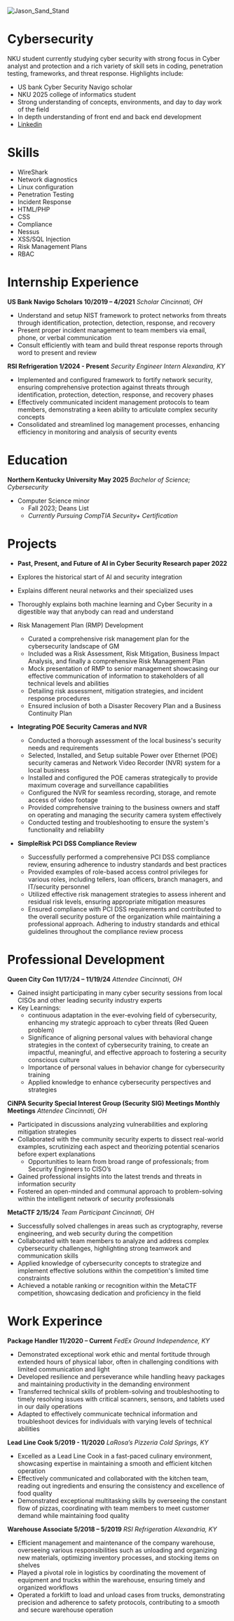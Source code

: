 
![Jason_Sand_Stand](assets/img/fotor-2024042823146.png)

# Cybersecurity
  NKU student currently studying cyber security with strong focus in Cyber analyst and protection and a rich variety of skill sets in coding, penetration testing, frameworks, and threat response.
  Highlights include:
  - US bank Cyber Security Navigo scholar
  - NKU 2025 college of informatics student
  - Strong understanding of concepts, environments, and day to day work of the field
  - In depth understanding of front end and back end development
  - [Linkedin](https://www.linkedin.com/in/jasonsand/)

# Skills
  - WireShark          
  - Network diagnostics   
  - Linux configuration   
  - Penetration Testing
  - Incident Response  
  - HTML/PHP              
  - CSS                   
  - Compliance
  - Nessus             
  - XSS/SQL Injection     
  - Risk Management Plans 
  - RBAC

# Internship Experience
**US Bank Navigo Scholars                                                                                     10/2019 – 4/2021**
*Scholar                                                                                                        Cincinnati, OH*
- Understand and setup NIST framework to protect networks from threats through identification, protection,
  detection, response, and recovery
- Present proper incident management to team members via email, phone, or verbal communication
- Consult efficiently with team and build threat response reports through word to present and review
  
**RSI                                                                                            Refrigeration 1/2024 - Present**
*Security Engineer Intern                                                                                       Alexandira, KY*
  - Implemented and configured framework to fortify network security, ensuring comprehensive protection
  against threats through identification, protection, detection, response, and recovery phases
  - Effectively communicated incident management protocols to team members, demonstrating a keen ability to
  articulate complex security concepts
  - Consolidated and streamlined log management processes, enhancing efficiency in monitoring and analysis of
  security events

# Education
**Northern Kentucky University                                                                                         May 2025**
*Bachelor of Science; Cybersecurity*
  - Computer Science minor
    - Fall 2023; Deans List
    - *Currently Pursuing CompTIA Security+ Certification*

# Projects
  - **Past, Present, and Future of AI in Cyber Security Research paper 2022**
  - Explores the historical start of AI and security integration
  - Explains different neural networks and their specialized uses
  - Thoroughly explains both machine learning and Cyber Security in a digestible way that anybody can read and
    understand

- Risk Management Plan (RMP) Development
  - Curated a comprehensive risk management plan for the cybersecurity landscape of GM
  - Included was a Risk Assessment, Risk Mitigation, Business Impact Analysis, and finally a
     comprehensive Risk Management Plan
  - Mock presentation of RMP to senior management showcasing our effective communication of
     information to stakeholders of all technical levels and abilities
  - Detailing risk assessment, mitigation strategies, and incident response procedures
  - Ensured inclusion of both a Disaster Recovery Plan and a Business Continuity Plan

- **Integrating POE Security Cameras and NVR**
  - Conducted a thorough assessment of the local business's security needs and requirements
  - Selected, Installed, and Setup suitable Power over Ethernet (POE) security cameras and Network Video
    Recorder (NVR) system for a local business
  - Installed and configured the POE cameras strategically to provide maximum coverage and surveillance
    capabilities
  - Configured the NVR for seamless recording, storage, and remote access of video footage
  - Provided comprehensive training to the business owners and staff on operating and managing the security
    camera system effectively
  - Conducted testing and troubleshooting to ensure the system's functionality and reliability

- **SimpleRisk PCI DSS Compliance Review**
  - Successfully performed a comprehensive PCI DSS compliance review, ensuring adherence to industry
    standards and best practices
  - Provided examples of role-based access control privileges for various roles, including tellers, loan officers,
    branch managers, and IT/security personnel
  - Utilized effective risk management strategies to assess inherent and residual risk levels, ensuring appropriate
    mitigation measures
  - Ensured compliance with PCI DSS requirements and contributed to the overall security posture of the
    organization while maintaining a professional approach. Adhering to industry standards and ethical guidelines
    throughout the compliance review process

# Professional Development
**Queen City Con                                                                                           11/17/24 – 11/19/24**
*Attendee                                                                                                      Cincinnati, OH*
  - Gained insight participating in many cyber security sessions from local CISOs and other leading security
  industry experts
  - Key Learnings:
     - continuous adaptation in the ever-evolving field of cybersecurity, enhancing my strategic approach
     to cyber threats (Red Queen problem)
     - Significance of aligning personal values with behavioral change strategies in the context
     of cybersecurity training, to create an impactful, meaningful, and effective approach to fostering a
     security conscious culture
     - Importance of personal values in behavior change for cybersecurity training
     - Applied knowledge to enhance cybersecurity perspectives and strategies
    
**CiNPA Security Special Interest Group (Security SIG) Meetings                                               Monthly Meetings**
*Attendee                                                                                                      Cincinnati, OH*
  - Participated in discussions analyzing vulnerabilities and exploring mitigation strategies
  - Collaborated with the community security experts to dissect real-world examples, scrutinizing each
   aspect and theorizing potential scenarios before expert explanations
    - Opportunities to learn from broad range of professionals; from Security Engineers to CISO’s
  - Gained professional insights into the latest trends and threats in information security
  - Fostered an open-minded and communal approach to problem-solving within the intelligent network of
  security professionals
  
**MetaCTF                                                                                                              2/15/24**
*Team Participant                                                                                              Cincinnati, OH*
  - Successfully solved challenges in areas such as cryptography, reverse engineering, and web security during the
  competition
  - Collaborated with team members to analyze and address complex cybersecurity challenges, highlighting strong
  teamwork and communication skills
  - Applied knowledge of cybersecurity concepts to strategize and implement effective solutions within the
  competition's limited time constraints
  - Achieved a notable ranking or recognition within the MetaCTF competition, showcasing dedication and
  proficiency in the field


# Work Experince
**Package Handler                                                                                            11/2020 – Current**
*FedEx Ground                                                                                                Independence, KY*
- Demonstrated exceptional work ethic and mental fortitude through extended hours of physical labor, often in
  challenging conditions with limited communication and light
- Developed resilience and perseverance while handling heavy packages and maintaining productivity in the
  demanding environment
- Transferred technical skills of problem-solving and troubleshooting to timely resolving issues with critical
  scanners, sensors, and tablets used in our daily operations
- Adapted to effectively communicate technical information and troubleshoot devices for individuals with varying
  levels of technical abilities
  
**Lead Line Cook                                                                                              5/2019 - 11/2020**
*LaRosa’s Pizzeria                                                                                           Cold Springs, KY*
  - Excelled as a Lead Line Cook in a fast-paced culinary environment, showcasing expertise in maintaining a
  smooth and efficient kitchen operation
  - Effectively communicated and collaborated with the kitchen team, reading out ingredients and ensuring the
  consistency and excellence of food quality
  - Demonstrated exceptional multitasking skills by overseeing the constant flow of pizzas, coordinating with team
  members to meet customer demand while maintaining food quality
  
**Warehouse Associate                                                                                          5/2018 – 5/2019**
*RSI Refrigeration                                                                                             Alexandria, KY*
  - Efficient management and maintenance of the company warehouse, overseeing various responsibilities such as
  unloading and organizing new materials, optimizing inventory processes, and stocking items on shelves
  - Played a pivotal role in logistics by coordinating the movement of equipment and trucks within the warehouse,
  ensuring timely and organized workflows
  - Operated a forklift to load and unload cases from trucks, demonstrating precision and adherence to safety
  protocols, contributing to a smooth and secure warehouse operation

